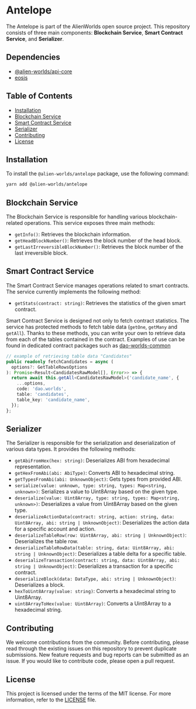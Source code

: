# Antelope

The Antelope is part of the AlienWorlds open source project. This repository consists of three main components: **Blockchain Service**, **Smart Contract Service**, and **Serializer**.

## Dependencies

- [@alien-worlds/api-core](https://github.com/Alien-Worlds/api-core)
- [eosjs](https://github.com/EOSIO/eosjs)

## Table of Contents

- [Installation](#installation)
- [Blockchain Service](#blockchain-service)
- [Smart Contract Service](#smart-contract-service)
- [Serializer](#serializer)
- [Contributing](#contributing)
- [License](#license)

## Installation

To install the `@alien-worlds/antelope` package, use the following command:

```bash
yarn add @alien-worlds/antelope
```

## Blockchain Service

The Blockchain Service is responsible for handling various blockchain-related operations. This service exposes three main methods:

- `getInfo()`: Retrieves the blockchain information.
- `getHeadBlockNumber()`: Retrieves the block number of the head block.
- `getLastIrreversibleBlockNumber()`: Retrieves the block number of the last irreversible block.

## Smart Contract Service

The Smart Contract Service manages operations related to smart contracts. The service currently implements the following method:

- `getStats(contract: string)`: Retrieves the statistics of the given smart contract.

Smart Contract Service is designed not only to fetch contract statistics. The service has protected methods to fetch table data (`getOne`, `getMany` and `getAll`). Thanks to these methods, you can write your own to retrieve data from each of the tables contained in the contract. Examples of use can be found in dedicated contract packages such as [dao-worlds-common](https://github.com/Alien-Worlds/dao-worlds-common/tree/main/src/services)

```typescript
// example of retrieving table data "Candidates"
public readonly fetchCandidates = async (
  options?: GetTableRowsOptions
): Promise<Result<CandidatesRawModel[], Error>> => {
  return await this.getAll<CandidatesRawModel>('candidate_name', {
    ...options,
    code: 'dao.worlds',
    table: 'candidates',
    table_key: 'candidate_name',
  });
};

```

## Serializer

The Serializer is responsible for the serialization and deserialization of various data types. It provides the following methods:

- `getAbiFromHex(hex: string)`: Deserializes ABI from hexadecimal representation.
- `getHexFromAbi(abi: AbiType)`: Converts ABI to hexadecimal string.
- `getTypesFromAbi(abi: UnknownObject)`: Gets types from provided ABI.
- `serialize(value: unknown, type: string, types: Map<string, unknown>)`: Serializes a value to Uint8Array based on the given type.
- `deserialize(value: Uint8Array, type: string, types: Map<string, unknown>)`: Deserializes a value from Uint8Array based on the given type.
- `deserializeActionData(contract: string, action: string, data: Uint8Array, abi: string | UnknownObject)`: Deserializes the action data for a specific account and action.
- `deserializeTableRow(row: Uint8Array, abi: string | UnknownObject)`: Deserializes the table row.
- `deserializeTableRowData(table: string, data: Uint8Array, abi: string | UnknownObject)`: Deserializes a table delta for a specific table.
- `deserializeTransaction(contract: string, data: Uint8Array, abi: string | UnknownObject)`: Deserializes a transaction for a specific contract.
- `deserializeBlock(data: DataType, abi: string | UnknownObject)`: Deserializes a block.
- `hexToUint8Array(value: string)`: Converts a hexadecimal string to Uint8Array.
- `uint8ArrayToHex(value: Uint8Array)`: Converts a Uint8Array to a hexadecimal string.

## Contributing

We welcome contributions from the community. Before contributing, please read through the existing issues on this repository to prevent duplicate submissions. New feature requests and bug reports can be submitted as an issue. If you would like to contribute code, please open a pull request.

## License

This project is licensed under the terms of the MIT license. For more information, refer to the [LICENSE](./LICENSE) file.
